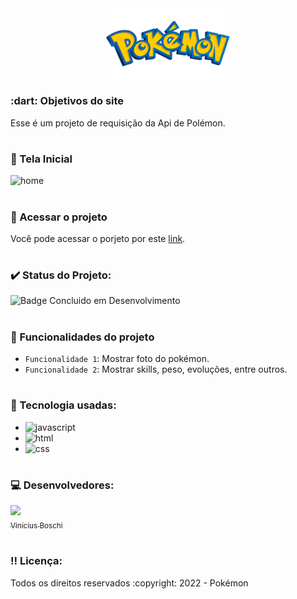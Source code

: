 <div align=center>
  <img src="./assets/img/pokemon-logo.png" width=200>
</div>
  
<h3> :dart: Objetivos do site</h3>
Esse é um projeto de requisição da Api de Polémon.
  
# <h3> :pencil: Tela Inicial</h3>  
![home](https://user-images.githubusercontent.com/74377158/177017188-59d7d183-77d1-4a71-931d-616ac5353f47.jpg)


# <h3> :file_folder: Acessar o projeto</h3>
Você pode acessar o porjeto por este [link](https://pokedexapipokemon.netlify.app/).

# <h3> :heavy_check_mark: Status do Projeto:</h3>
![Badge Concluido em Desenvolvimento](https://img.shields.io/static/v1?label=STATUS&message=CONCLUIDO&color=blue&style=for-the-badge)

# <h3> :hammer: Funcionalidades do projeto</h3>
- `Funcionalidade 1`: Mostrar foto do pokémon.
- `Funcionalidade 2`: Mostrar skills, peso, evoluções, entre outros.

# <h3> :notebook_with_decorative_cover: Tecnologia usadas:</h3>

* <img src="https://img.shields.io/badge/JavaScript-F7DF1E?style=for-the-badge&logo=javascript&logoColor=black" alt="javascript"><br>
* <img src="https://img.shields.io/badge/HTML5-E34F26?style=for-the-badge&logo=html5&logoColor=white" alt="html"><br>
* <img src="https://img.shields.io/badge/CSS3-1572B6?style=for-the-badge&logo=css3&logoColor=white" alt="css">

# <h3> :computer: Desenvolvedores:</h3>
[<img src="https://user-images.githubusercontent.com/74377158/173900850-b6afcc77-36a5-4254-b63f-983397918d54.jpg" width=130><br><sub>Vinícius Boschi</sub>](https://github.com/Vinicius-Boschi)

# <h3> :bangbang: Licença:</h3>
<p> Todos os direitos reservados :copyright: 2022 - Pokémon